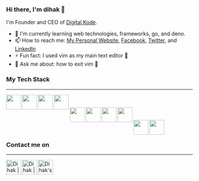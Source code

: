 ### Hi there, I'm dihak 👋

I'm Founder and CEO of [Digital Kode](https://www.digitalkode.com).

- 🌱 I'm currently learning web technologies, frameworks, go, and deno.
- 📫 How to reach me: [My Personal Website](https://www.dihak.my.id), [Facebook](https://fb.com/dihak), [Twitter](https://twitter.com/dihak), and [LinkedIn](https://www.linkedin.com/in/dihak-muhammad-nur-al-maarif-291aa1134/)
- ⚡ Fun fact: I used vim as my main text editor :rofl:
- 💬 Ask me about: how to exit vim :rofl:

### My Tech Stack

<center>
<hr/>
  <img align="left" width="40px" src="https://www.kindpng.com/picc/m/11-118738_php-logo-png-circle-transparent-png.png" />
  <img align="left" width="40px" src="https://upload.wikimedia.org/wikipedia/commons/6/6a/JavaScript-logo.png" />
  <img align="left" width="40px" src="https://cdn.pixabay.com/photo/2017/08/05/11/16/logo-2582748_1280.png" />
  <img align="left" width="40px" src="https://cdn.pixabay.com/photo/2017/08/05/11/16/logo-2582747_960_720.png" />
  <br><br>
  <img align="left" width="40px" src="https://cdn.iconscout.com/icon/free/png-512/mysql-6-226028.png" />
  <img align="left" width="40px" src="https://www.excelsiortechnologies.com/img/about/node-js.png" />
  <img align="left" width="40px" src="https://cdn3.iconfinder.com/data/icons/logos-brands-3/24/logo_brand_brands_logos_linux-512.png" />
  <img align="left" width="40px" src="https://www.docker.com/sites/default/files/d8/styles/role_icon/public/2019-07/vertical-logo-monochromatic.png?itok=erja9lKc" />
  <br><br>
  <img align="left" width="40px" src="https://upload.wikimedia.org/wikipedia/commons/thumb/9/9a/Laravel.svg/1200px-Laravel.svg.png" />
  <img align="left" width="40px" src="https://camo.githubusercontent.com/0e0adf58c74c6e74bb64ece5d0ef4620f4f46915/68747470733a2f2f76352e676574626f6f7473747261702e636f6d2f646f63732f352e302f6173736574732f6272616e642f626f6f7473747261702d6c6f676f2d736861646f772e706e67" /><br><br></center>
  
### Contact me on
<hr/>
<a href="https://www.linkedin.com/in/dihak/">
  <img align="left" alt="Dihak | LinkedIn" width="40px" src="https://image.flaticon.com/icons/png/512/174/174857.png" />
</a>
<a href="https://www.facebook.com/dihak">
  <img align="left" alt="Dihak | Facebook" width="40px" src="https://image.flaticon.com/icons/png/512/174/174848.png" />
</a>
<a href="https://api.whatsapp.com/send?phone=6289526544405">
  <img align="left" alt="Dihak's Whatsapp" width="40px" src="https://pngimage.net/wp-content/uploads/2018/06/whatsapp-flat-icon-png-5.png" />
</a>
